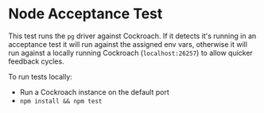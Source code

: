 # Node Acceptance Test

This test runs the `pg` driver against Cockroach.
If it detects it's running in an acceptance test it will run against the
assigned env vars, otherwise it will run against a locally running Cockroach
(`localhost:26257`) to allow quicker feedback cycles.

To run tests locally:

* Run a Cockroach instance on the default port
* `npm install && npm test`
